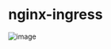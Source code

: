 # nginx-ingress

![image](https://github.com/user-attachments/assets/63bd23cb-3012-482f-a9cf-dad83dd5f4ce)
